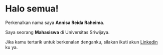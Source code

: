 # Halo semua! 

Perkenalkan nama saya **Annisa Reida Raheima**.<br>

Saya seorang **Mahasiswa** di Universitas Sriwijaya.<br>

Jika kamu tertarik untuk berkenalan denganku, silakan ikuti akun [Linkedin](https://www.linkedin.com/in/annisareida/) ku ya.

